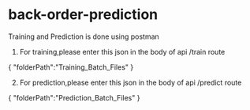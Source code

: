 # back-order-prediction

Training and Prediction is done using postman
1) For training,please enter this json in the body of api /train route

{
    "folderPath":"Training_Batch_Files"
}

2) For prediction,please enter this json in the body of api /predict route

{
    "folderPath":"Prediction_Batch_Files"
}
